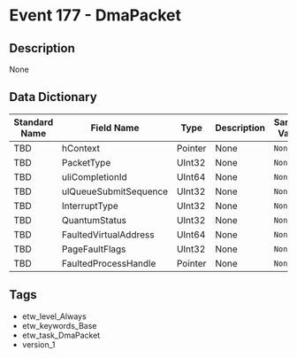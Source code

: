 # Event 177 - DmaPacket

## Description
None

## Data Dictionary
|Standard Name|Field Name|Type|Description|Sample Value|
|---|---|---|---|---|
|TBD|hContext|Pointer|None|`None`|
|TBD|PacketType|UInt32|None|`None`|
|TBD|uliCompletionId|UInt64|None|`None`|
|TBD|ulQueueSubmitSequence|UInt32|None|`None`|
|TBD|InterruptType|UInt32|None|`None`|
|TBD|QuantumStatus|UInt32|None|`None`|
|TBD|FaultedVirtualAddress|UInt64|None|`None`|
|TBD|PageFaultFlags|UInt32|None|`None`|
|TBD|FaultedProcessHandle|Pointer|None|`None`|

## Tags
* etw_level_Always
* etw_keywords_Base
* etw_task_DmaPacket
* version_1